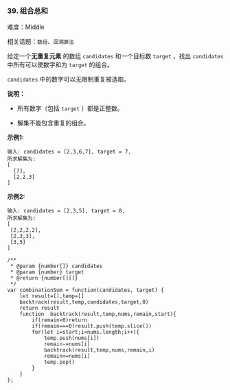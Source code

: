 ### 39. 组合总和

难度：Middle

相关话题：`数组`、`回溯算法`

给定一个**无重复元素** 的数组 `candidates` 和一个目标数 `target` ，找出 `candidates` 中所有可以使数字和为 `target` 的组合。



 `candidates` 中的数字可以无限制重复被选取。



**说明：** 




* 所有数字（包括 `target` ）都是正整数。

* 解集不能包含重复的组合。





**示例1:** 



```
输入: candidates = [2,3,6,7], target = 7,
所求解集为:
[
  [7],
  [2,2,3]
]
```


**示例2:** 



```
输入: candidates = [2,3,5], target = 8,
所求解集为:
[
 [2,2,2,2],
 [2,3,3],
 [3,5]
]
```

```
/**
 * @param {number[]} candidates
 * @param {number} target
 * @return {number[][]}
 */
var combinationSum = function(candidates, target) {
    let result=[],temp=[]
    backtrack(result,temp,candidates,target,0)
    return result
    function  backtrack(result,temp,nums,remain,start){
        if(remain<0)return
        if(remain===0)result.push(temp.slice())
        for(let i=start;i<nums.length;i++){
            temp.push(nums[i])
            remain-=nums[i]
            backtrack(result,temp,nums,remain,i)
            remain+=nums[i]
            temp.pop()
        }
    }
};
```

